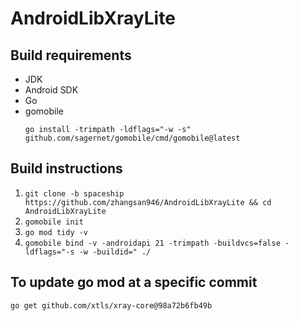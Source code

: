 # AndroidLibXrayLite

## Build requirements
* JDK
* Android SDK
* Go
* gomobile
    ```
    go install -trimpath -ldflags="-w -s"  github.com/sagernet/gomobile/cmd/gomobile@latest
    ```

## Build instructions
1. `git clone -b spaceship https://github.com/zhangsan946/AndroidLibXrayLite && cd AndroidLibXrayLite`
2. `gomobile init`
3. `go mod tidy -v`
4. `gomobile bind -v -androidapi 21 -trimpath -buildvcs=false -ldflags="-s -w -buildid=" ./`

## To update go mod at a specific commit

```
go get github.com/xtls/xray-core@98a72b6fb49b
```
